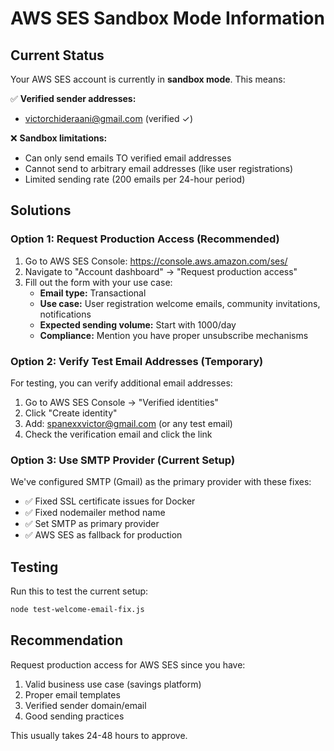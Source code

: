 # AWS SES Sandbox Mode Information

## Current Status

Your AWS SES account is currently in **sandbox mode**. This means:

✅ **Verified sender addresses:**

- <victorchideraani@gmail.com> (verified ✓)

❌ **Sandbox limitations:**

- Can only send emails TO verified email addresses
- Cannot send to arbitrary email addresses (like user registrations)
- Limited sending rate (200 emails per 24-hour period)

## Solutions

### Option 1: Request Production Access (Recommended)

1. Go to AWS SES Console: <https://console.aws.amazon.com/ses/>
2. Navigate to "Account dashboard" → "Request production access"
3. Fill out the form with your use case:
   - **Email type:** Transactional
   - **Use case:** User registration welcome emails, community invitations, notifications
   - **Expected sending volume:** Start with 1000/day
   - **Compliance:** Mention you have proper unsubscribe mechanisms

### Option 2: Verify Test Email Addresses (Temporary)

For testing, you can verify additional email addresses:

1. Go to AWS SES Console → "Verified identities"
2. Click "Create identity"
3. Add: <spanexxvictor@gmail.com> (or any test email)
4. Check the verification email and click the link

### Option 3: Use SMTP Provider (Current Setup)

We've configured SMTP (Gmail) as the primary provider with these fixes:

- ✅ Fixed SSL certificate issues for Docker
- ✅ Fixed nodemailer method name
- ✅ Set SMTP as primary provider
- ✅ AWS SES as fallback for production

## Testing

Run this to test the current setup:

```bash
node test-welcome-email-fix.js
```

## Recommendation

Request production access for AWS SES since you have:

1. Valid business use case (savings platform)
2. Proper email templates
3. Verified sender domain/email
4. Good sending practices

This usually takes 24-48 hours to approve.
